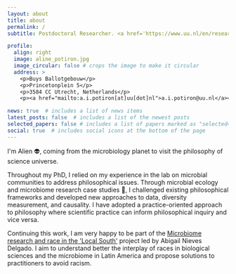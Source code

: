 ```yaml
---
layout: about
title: about
permalink: /
subtitle: Postdoctoral Researcher. <a href='https://www.uu.nl/en/research/freudenthal-institute'>Utrecht University/Freudenthal Institute</a>.

profile:
  align: right
  image: aline_potiron.jpg
  image_circular: false # crops the image to make it circular
  address: >
    <p>Buys Ballotgebouw</p>
    <p>Princetonplein 5</p>
    <p>3584 CC Utrecht, Netherlands</p>
    <p><a href="mailto:a.i.potiron[at]uu[dot]nl">a.i.potiron@uu.nl</a></p>

news: true  # includes a list of news items
latest_posts: false  # includes a list of the newest posts
selected_papers: false # includes a list of papers marked as "selected={true}"
social: true  # includes social icons at the bottom of the page
---
```


I'm Alien 👽, coming from the microbiology planet to visit the philosophy of science universe.

Throughout my PhD, I relied on my experience in the lab on microbial communities to address philosophical issues. Through microbial ecology and microbiome research case studies 🦠, I challenged existing philosophical frameworks and developed new approaches to data, diversity measurement, and causality. I have adopted a practice-oriented approach to philosophy where scientific practice can inform philosophical inquiry and vice versa.

Continuing this work, I am very happy to be part of the [Microbiome research and race in the 'Local South'](https://www.uu.nl/en/research/history-and-philosophy-of-the-life-sciences/microbiome-research-and-race-in-the-local-south) project led by Abigail Nieves Delgado. I aim to understand better the interplay of races in biological sciences and the microbiome in Latin America and propose solutions to practitioners to avoid racism. 
